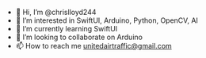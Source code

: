 - 👋 Hi, I’m @chrislloyd244
- 👀 I’m interested in SwiftUI, Arduino, Python, OpenCV, AI
- 🌱 I’m currently learning SwiftUI
- 💞️ I’m looking to collaborate on Arduino
- 📫 How to reach me unitedairtraffic@gmail.com

<!---
chrislloyd244/chrislloyd244 is a ✨ special ✨ repository because its `README.md` (this file) appears on your GitHub profile.
You can click the Preview link to take a look at your changes.
--->
